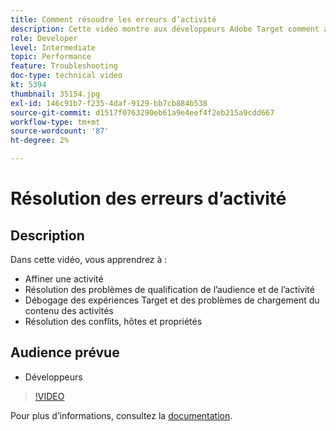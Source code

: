```yaml
---
title: Comment résoudre les erreurs d’activité
description: Cette vidéo montre aux développeurs Adobe Target comment affiner une activité, résoudre les problèmes de qualification des audiences et des activités, déboguer les expériences Target et les problèmes de chargement du contenu des activités, ainsi que résoudre les conflits, les hôtes et les propriétés.
role: Developer
level: Intermediate
topic: Performance
feature: Troubleshooting
doc-type: technical video
kt: 5394
thumbnail: 35154.jpg
exl-id: 146c91b7-f235-4daf-9129-bb7cb884b538
source-git-commit: d1517f0763290eb61a9e4eef4f2eb215a9cdd667
workflow-type: tm+mt
source-wordcount: '87'
ht-degree: 2%

---
```


# Résolution des erreurs d’activité

## Description

Dans cette vidéo, vous apprendrez à :

* Affiner une activité
* Résolution des problèmes de qualification de l’audience et de l’activité
* Débogage des expériences Target et des problèmes de chargement du contenu des activités
* Résolution des conflits, hôtes et propriétés

## Audience prévue

* Développeurs

>[!VIDEO](https://video.tv.adobe.com/v/35154/?quality=12)

Pour plus d’informations, consultez la [documentation](https://experienceleague.adobe.com/docs/target/using/troubleshoot/troubleshooting-target.html?lang=en).
